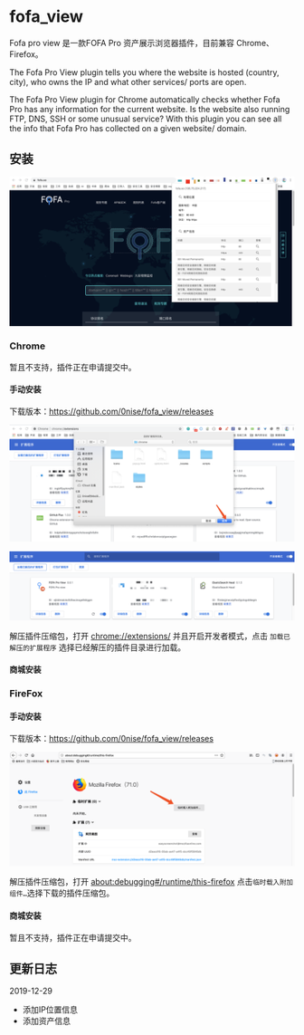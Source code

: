 # fofa_view

Fofa pro view 是一款FOFA Pro 资产展示浏览器插件，目前兼容 Chrome、Firefox。

The Fofa Pro View plugin tells you where the website is hosted (country, city), who owns the IP and what other services/ ports are open.

The Fofa Pro View plugin for Chrome automatically checks whether Fofa Pro has any information for the current website. Is the website also running FTP, DNS, SSH or some unusual service? With this plugin you can see all the info that Fofa Pro has collected on a given website/ domain.

## 安装

![](1.png)

### Chrome

暂且不支持，插件正在申请提交中。

#### 手动安装

下载版本：https://github.com/0nise/fofa_view/releases

![](3.png)

![](4.png)

解压插件压缩包，打开 <chrome://extensions/> 并且开启开发者模式，点击 `加载已解压的扩展程序` 选择已经解压的插件目录进行加载。

#### 商城安装

### FireFox

#### 手动安装

下载版本：https://github.com/0nise/fofa_view/releases

![](6.png)

解压插件压缩包，打开 <about:debugging#/runtime/this-firefox> 点击`临时载入附加组件…`选择下载的插件压缩包。

#### 商城安装

暂且不支持，插件正在申请提交中。

## 更新日志

2019-12-29

- 添加IP位置信息
- 添加资产信息